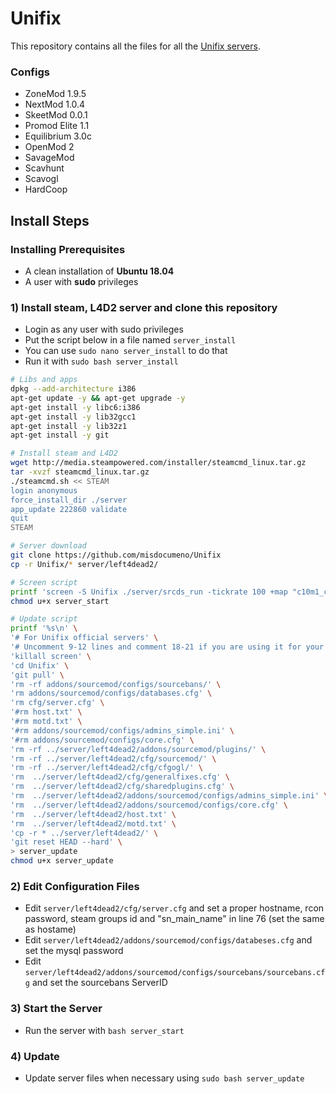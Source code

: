 # Unifix
This repository contains all the files for all the [Unifix servers](https://steamcommunity.com/groups/UnifixServers).

### Configs
- ZoneMod 1.9.5
- NextMod 1.0.4
- SkeetMod 0.0.1
- Promod Elite 1.1
- Equilibrium 3.0c
- OpenMod 2
- SavageMod
- Scavhunt
- Scavogl
- HardCoop


## Install Steps

### Installing Prerequisites
- A clean installation of **Ubuntu 18.04**
- A user with **sudo** privileges

### 1) Install steam, L4D2 server and clone this repository
- Login as any user with sudo privileges
- Put the script below in a file named `server_install`
- You can use `sudo nano server_install` to do that
- Run it with `sudo bash server_install`

```bash
# Libs and apps
dpkg --add-architecture i386
apt-get update -y && apt-get upgrade -y
apt-get install -y libc6:i386
apt-get install -y lib32gcc1
apt-get install -y lib32z1
apt-get install -y git

# Install steam and L4D2
wget http://media.steampowered.com/installer/steamcmd_linux.tar.gz
tar -xvzf steamcmd_linux.tar.gz
./steamcmd.sh << STEAM
login anonymous
force_install_dir ./server
app_update 222860 validate
quit
STEAM

# Server download
git clone https://github.com/misdocumeno/Unifix
cp -r Unifix/* server/left4dead2/

# Screen script
printf 'screen -S Unifix ./server/srcds_run -tickrate 100 +map "c10m1_caves" +sv_clockcorrection_msecs 15 -timeout 10 +ip 0.0.0.0 -port 27015 +precache_all_survivors 1' > server_start
chmod u+x server_start

# Update script
printf '%s\n' \
'# For Unifix official servers' \
'# Uncomment 9-12 lines and comment 18-21 if you are using it for your own server' \
'killall screen' \
'cd Unifix' \
'git pull' \
'rm -rf addons/sourcemod/configs/sourcebans/' \
'rm addons/sourcemod/configs/databases.cfg' \
'rm cfg/server.cfg' \
'#rm host.txt' \
'#rm motd.txt' \
'#rm addons/sourcemod/configs/admins_simple.ini' \
'#rm addons/sourcemod/configs/core.cfg' \
'rm -rf ../server/left4dead2/addons/sourcemod/plugins/' \
'rm -rf ../server/left4dead2/cfg/sourcemod/' \
'rm -rf ../server/left4dead2/cfg/cfgogl/' \
'rm  ../server/left4dead2/cfg/generalfixes.cfg' \
'rm  ../server/left4dead2/cfg/sharedplugins.cfg' \
'rm  ../server/left4dead2/addons/sourcemod/configs/admins_simple.ini' \
'rm  ../server/left4dead2/addons/sourcemod/configs/core.cfg' \
'rm  ../server/left4dead2/host.txt' \
'rm  ../server/left4dead2/motd.txt' \
'cp -r * ../server/left4dead2/' \
'git reset HEAD --hard' \
> server_update
chmod u+x server_update
```

### 2) Edit Configuration Files
- Edit `server/left4dead2/cfg/server.cfg` and set a proper hostname, rcon password, steam groups id and "sn_main_name" in line 76 (set the same as hostame)
- Edit `server/left4dead2/addons/sourcemod/configs/databeses.cfg` and set the mysql password
- Edit `server/left4dead2/addons/sourcemod/configs/sourcebans/sourcebans.cfg` and set the sourcebans ServerID

### 3) Start the Server
- Run the server with `bash server_start`

### 4) Update
- Update server files when necessary using `sudo bash server_update`
